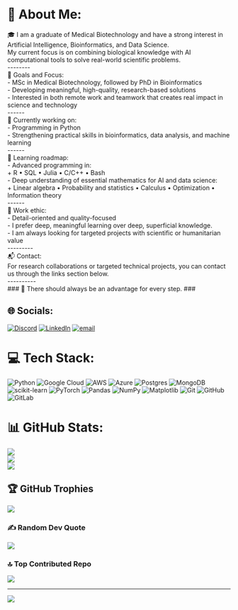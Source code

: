 # 💫 About Me:
🎓 I am a graduate of Medical Biotechnology and have a strong interest in Artificial Intelligence, Bioinformatics, and Data Science.<br>My current focus is on combining biological knowledge with AI computational tools to solve real-world scientific problems.<br>--------<br>🎯 Goals and Focus:<br>- MSc in Medical Biotechnology, followed by PhD in Bioinformatics<br>- Developing meaningful, high-quality, research-based solutions<br>- Interested in both remote work and teamwork that creates real impact in science and technology<br>------<br>🧠 Currently working on:<br>- Programming in Python<br>- Strengthening practical skills in bioinformatics, data analysis, and machine learning<br>------<br>🚀 Learning roadmap:<br>- Advanced programming in:<br>    + R • SQL • Julia • C/C++ • Bash<br>- Deep understanding of essential mathematics for AI and data science:<br>    + Linear algebra • Probability and statistics • Calculus • Optimization • Information theory<br>------<br>💼 Work ethic:<br>- Detail-oriented and quality-focused<br>- I prefer deep, meaningful learning over deep, superficial knowledge.<br>- I am always looking for targeted projects with scientific or humanitarian value<br>---------<br>📬 Contact:<br>For research collaborations or targeted technical projects, you can contact us through the links section below.<br>----------<br>### 🌱 There should always be an advantage for every step. ###


## 🌐 Socials:
[![Discord](https://img.shields.io/badge/Discord-%237289DA.svg?logo=discord&logoColor=white)](https://discord.com/users/1377134323244863488) [![LinkedIn](https://img.shields.io/badge/LinkedIn-%230077B5.svg?logo=linkedin&logoColor=white)](https://www.linkedin.com/in/aliasghar-donyaee-00543733b/) [![email](https://img.shields.io/badge/Email-D14836?logo=gmail&logoColor=white)](mailto:donyaeealiasghar@gmail.com) 

# 💻 Tech Stack:
![Python](https://img.shields.io/badge/python-3670A0?style=for-the-badge&logo=python&logoColor=ffdd54) ![Google Cloud](https://img.shields.io/badge/GoogleCloud-%234285F4.svg?style=for-the-badge&logo=google-cloud&logoColor=white) ![AWS](https://img.shields.io/badge/AWS-%23FF9900.svg?style=for-the-badge&logo=amazon-aws&logoColor=white) ![Azure](https://img.shields.io/badge/azure-%230072C6.svg?style=for-the-badge&logo=microsoftazure&logoColor=white) ![Postgres](https://img.shields.io/badge/postgres-%23316192.svg?style=for-the-badge&logo=postgresql&logoColor=white) ![MongoDB](https://img.shields.io/badge/MongoDB-%234ea94b.svg?style=for-the-badge&logo=mongodb&logoColor=white) ![scikit-learn](https://img.shields.io/badge/scikit--learn-%23F7931E.svg?style=for-the-badge&logo=scikit-learn&logoColor=white) ![PyTorch](https://img.shields.io/badge/PyTorch-%23EE4C2C.svg?style=for-the-badge&logo=PyTorch&logoColor=white) ![Pandas](https://img.shields.io/badge/pandas-%23150458.svg?style=for-the-badge&logo=pandas&logoColor=white) ![NumPy](https://img.shields.io/badge/numpy-%23013243.svg?style=for-the-badge&logo=numpy&logoColor=white) ![Matplotlib](https://img.shields.io/badge/Matplotlib-%23ffffff.svg?style=for-the-badge&logo=Matplotlib&logoColor=black) ![Git](https://img.shields.io/badge/git-%23F05033.svg?style=for-the-badge&logo=git&logoColor=white) ![GitHub](https://img.shields.io/badge/github-%23121011.svg?style=for-the-badge&logo=github&logoColor=white) ![GitLab](https://img.shields.io/badge/gitlab-%23181717.svg?style=for-the-badge&logo=gitlab&logoColor=white)
# 📊 GitHub Stats:
![](https://github-readme-stats.vercel.app/api?username=Donyaee-Aliasghar&theme=react&hide_border=true&include_all_commits=true&count_private=true)<br/>
![](https://nirzak-streak-stats.vercel.app/?user=Donyaee-Aliasghar&theme=react&hide_border=true)<br/>
![](https://github-readme-stats.vercel.app/api/top-langs/?username=Donyaee-Aliasghar&theme=react&hide_border=true&include_all_commits=true&count_private=true&layout=compact)

## 🏆 GitHub Trophies
![](https://github-profile-trophy.vercel.app/?username=Donyaee-Aliasghar&theme=react&no-frame=true&no-bg=true&margin-w=4)

### ✍️ Random Dev Quote
![](https://quotes-github-readme.vercel.app/api?type=horizontal&theme=dark)

### 🔝 Top Contributed Repo
![](https://github-contributor-stats.vercel.app/api?username=Donyaee-Aliasghar&limit=5&theme=react&combine_all_yearly_contributions=true)

---
[![](https://visitcount.itsvg.in/api?id=Donyaee-Aliasghar&icon=10&color=9)](https://visitcount.itsvg.in)

<!-- Proudly created with GPRM ( https://gprm.itsvg.in ) -->

